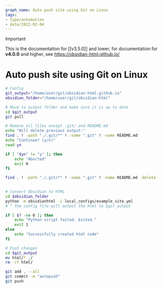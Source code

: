 ```yaml
---
graph_name: Auto push site using Git on Linux
tags:
- type/automation
- date/2022-02-04
---
```

>[!important]
> This is the documentation for [[v3.5.0]] and lower, for documentation for **v4.0.0** and higher, see https://obsidian-html.github.io/


# Auto push site using Git on Linux

``` bash
# Config
git_output="/home/user/git/obsidian-html.github.io"
obsidian_folder="/home/user/git/obsidian-html"

# Move to output folder and make sure it is up to date
cd $git_output
git pull

# Remove all files except .git/ and README.md
echo "Will delete previous output:"
find . ! -path "./.git/*" ! -name ".git" ! -name README.md
echo "Continue? (y/n)"
read yn

if [ "$yn" != "y" ]; then
	echo "Aborted"
	exit 0
fi

find . ! -path "./.git/*" ! -name ".git" ! -name README.md -delete

  
# Convert Obsidian to HTML
cd $obsidian_folder
python -m obsidianhtml -i local_configs/example_site.yml
# ^ the config file will output the html to $git_output

if [ $? -ne 0 ]; then
	echo "Python script failed. Exited."
	exit 1
else
	echo "Successfully created html code"
fi

# Push changes
cd $git_output
mv html/* ./
rm -rf html/

git add . --all
git commit -m "autopush"
git push
```

